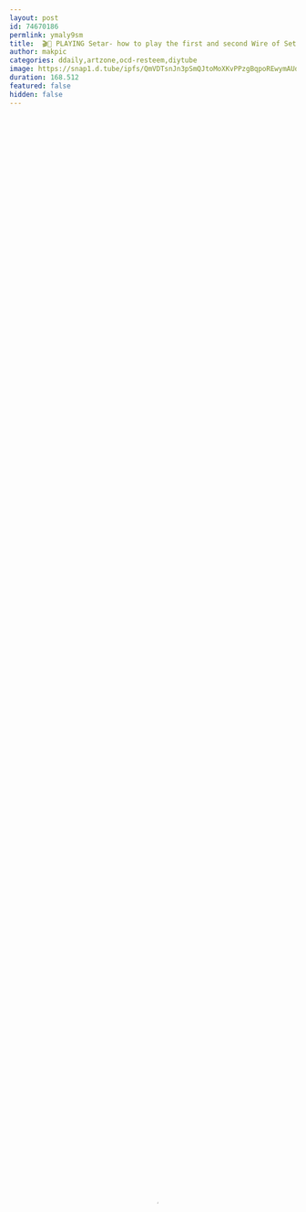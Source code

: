 ```yaml
---
layout: post
id: 74670186
permlink: ymaly9sm
title:  🎬🎼 PLAYING Setar- how to play the first and second Wire of Setar (tutorial)  (video number 23 ) - by  @makpic - enjoy ! 🎬🎼 my video is at Dtube
author: makpic
categories: ddaily,artzone,ocd-resteem,diytube
image: https://snap1.d.tube/ipfs/QmVDTsnJn3pSmQJtoMoXKvPPzgBqpoREwymAUdEraTfoc3
duration: 168.512
featured: false
hidden: false
---
```

    
<video poster="https://snap1.d.tube/ipfs/QmVDTsnJn3pSmQJtoMoXKvPPzgBqpoREwymAUdEraTfoc3" autoplay="" id="player_html5_api" class="vjs-tech" style="width: 100%; height: 100%;" tabindex="-1" src="https://video.dtube.top/ipfs/QmYqVuoGiv9MwRzgg253KvGJVBNQMnc43xMjKmSUNpStWv"></video>


# Playing Setar  

## hi Dtube and steemit Friends

hi everyone, welcome to my Dtube channel , i hope you are having a good time 
in this video i show you how to play the first wire and second wire on the Setar , its the lesson 1 and 2 of the persian Setar book
  . i hope you enjoy to watch this video 



Copy Right @makpic -Mohammad Shahram Etemadi -  All Rights Reserved

wish you a great time and more success in your life 








